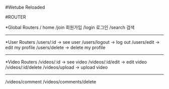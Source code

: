 #Wetube Reloaded

#ROUTER

\*Global Routers
/ home
/join 회원가입
/login 로그인
/search 검색

---

\*User Routers
/users/:id -> see user
/users/logout -> log out
/users/edit -> edit my profile
/users/delete -> delete my profile

---

\*Video Routers
/videos/:id -> see video
/videos/:id/edit -> edit video
/videos/:id/delete
/videos/upload -> upload video

---

/videos/comment
/videos/comments/delete
